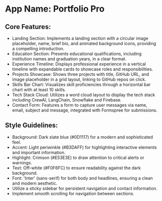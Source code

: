 # **App Name**: Portfolio Pro

## Core Features:

- Landing Section: Implements a landing section with a circular image placeholder, name, brief bio, and animated background icons, providing a compelling introduction.
- Education Section: Presents educational qualifications, including institution names and graduation years, in a clear format.
- Experience Timeline: Displays professional experience in a vertical timeline with expandable cards to showcase roles and responsibilities.
- Projects Showcase: Shows three projects with title, GitHub URL, and image placeholder in a grid layout, linking to GitHub repos on click.
- Skills Bar Chart: Visualizes skill proficiencies through a horizontal bar chart with at least 10 skills.
- Tech Stack Cloud: Utilizes a word cloud layout to display the tech stack including CrewAI, LangChain, Snowflake and Firebase.
- Contact Form: Features a form to capture user messages via name, email, subject and message, integrated with Formspree for submissions.

## Style Guidelines:

- Background: Dark slate blue (#0D1117) for a modern and sophisticated feel.
- Accent: Light periwinkle (#B3DAFF) for highlighting interactive elements and important information.
- Highlight: Crimson (#E53E3E) to draw attention to critical alerts or warnings.
- Text: Off-white (#F0F6FC) to ensure readability against the dark background.
- Font: 'Inter' (sans-serif) for both body and headlines, ensuring a clean and modern aesthetic.
- Utilize a sticky sidebar for persistent navigation and contact information.
- Implement smooth scrolling for navigation between sections.
